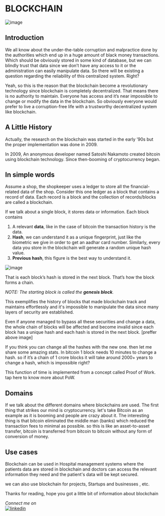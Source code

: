 # BLOCKCHAIN 

![image](https://user-images.githubusercontent.com/76043412/195390678-3d38fe9c-585f-4710-a0cb-eeffe3367568.png)

## Introduction
We all know about the under-the-table corruption and malpractice done by the authorities which end up in a huge amount of black money transactions. Which should be obviously stored in some kind of database, but we can blindly trust that data since we don’t have any access to it or the administration can easily manipulate data. So there will be existing a question regarding the reliability of this centralized system. Right?

Yeah, so this is the reason that the blockchain become a revolutionary technology since blockchain is completely decentralized. That means there is no authority to maintain. Everyone has access and it’s near impossible to change or modify the data in the blockchain. So obviously everyone would prefer to live a corruption-free life with a trustworthy decentralized system like blockchain.

## A Little History

Actually, the research on the blockchain was started in the early ’90s but the proper implementation was done in 2009.

In 2009, An anonymous developer named Satoshi Nakamoto created bitcoin using blockchain technology. Since then-booming of cryptocurrency began.

## In simple words

Assume a shop, the shopkeeper uses a ledger to store all the financial-related data of the shop. Consider this one ledger as a block that contains a record of data. Each record is a block and the collection of records/blocks are called a blockchain.

If we talk about a single block, it stores data or information. Each block contains

1. A relevant **data**, like in the case of bitcoin the transaction history is the data.
2. **Hash**, we can understand it as a unique fingerprint, just like the biometric we give in order to get an aadhar card number. Similarly, every data you store in the blockchain will generate a random unique hash value.
3. **Previous hash**, this figure is the best way to understand it.

![image](https://user-images.githubusercontent.com/76043412/195385856-1429db4f-32b7-4b84-869c-7d730eaf66cf.png)


That is each block’s hash is stored in the next block. That’s how the block forms a chain.

*NOTE: The starting block is called the **genesis block**.*

This exemplifies the history of blocks that made blockchain track and maintains effortlessly and it's impossible to manipulate the data since many layers of security are established.

Even if anyone managed to bypass all these securities and change a data, the whole chain of blocks will be affected and become invalid since each block has a unique hash and each hash is stored in the next block. [preffer above image]

If you think you can change all the hashes with the new one. then let me share some amazing stats. In bitcoin 1 block needs 10 minutes to change a hash. so if it’s a chain of 1 crore blocks it will take around 2000+ years to change a hash, which is impossible right?

This function of time is implemented from a concept called Proof of Work. tap here to know more about PoW.

## Domains

If we talk about the different domains where blockchains are used. The first thing that strikes our mind is cryptocurrency. let's take Bitcoin as an example as it is booming and people are crazy about it. The interesting thing is that bitcoin eliminated the middle man (banks) which reduced the transaction fees to minimal as possible. so this is like an asset-to-asset transfer, bitcoin is transferred from bitcoin to bitcoin without any form of conversion of money.

## Use cases

Blockchain can be used in Hospital management systems where the patients data are stored in blockchain and doctors can access the relevant information they need and the patient's data will be kept secured.

we can also use blockchain for projects, Startups and businesses , etc.

Thanks for reading, hope you got a little bit of information about blockchain

*Connect me on* <br>
[![linkedin](https://img.shields.io/badge/LinkedIn-0077B5?style=for-the-badge&logo=linkedin&logoColor=white)](https://www.linkedin.com/in/akshay-s-rajan-8879041b3/)
